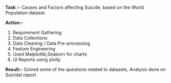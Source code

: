 **Task :-**
Causes and Factors affecting Suicide, based on the World Population dataset.

**Action:-**
1) Requirement Gathering
2) Data Collections 
3) Data Cleaning / Data Pre-processing
4) Feature Engineering
5) Used Matplotlib,Seaborn for charts
6) UI Reports using plotly

**Result:-**
Solved some of the questions related to datasets, Analysis done on Suicidal report 

